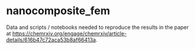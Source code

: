 # nanocomposite_fem
Data and scripts / notebooks needed to reproduce the results in the paper at https://chemrxiv.org/engage/chemrxiv/article-details/616b47c72aca53b8af66413a.
